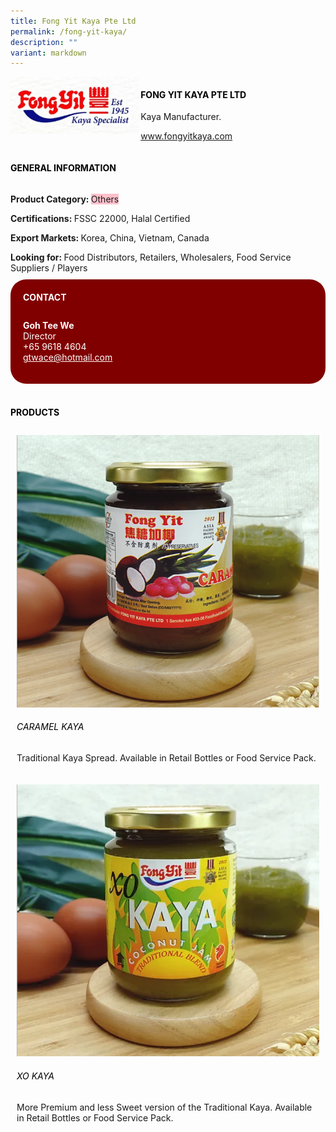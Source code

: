 ```yaml
---
title: Fong Yit Kaya Pte Ltd
permalink: /fong-yit-kaya/
description: ""
variant: markdown
---
```

<div class="flex-paragraph"> 
<p style="text-transform: uppercase">
</p> 
</div> 
<div style="display: flex; flex-wrap: wrap;" class="flex-container"> 
<div style="flex: 1 1 40%; display: block;" class="card sgds">
<img src="/images/fong_yit_kaya_logo.png">
</div> 
<div style="flex: 1 1 58%; display: block; margin-left: 3px" class="card-sgds"> 
<h4 style="text-transform: uppercase; color: black;">
<b>Fong Yit Kaya Pte Ltd
</b>
</h4> 
<p>Kaya Manufacturer.
</p> 
<p>
<a target="_blank" href="https://www.fongyitkaya.com">www.fongyitkaya.com
</a>
</p> 
</div> 
</div> 
<h4 style="text-transform: uppercase; color: black;">
<b>General Information
</b>
</h4> 
<div style="display: flex; flex-wrap: wrap;" class="flex-container"> 
<div style="flex: 1 1 65%; display: block; align-self: stretch" class="card sgds"> 
<div class="flex-paragraph"> 
<p>
<b>Product Category: 
</b>
<span style="background-color: pink; border-radius: 10 px;">Others
</span>
</p> 
<p>
<b>Certifications: 
</b>FSSC 22000, Halal Certified
</p> 
<p>
<b>Export Markets: 
</b>Korea, China, Vietnam, Canada
</p> 
<p style="margin-bottom: 10px;">
<b>Looking for: 
</b>Food Distributors, Retailers, Wholesalers, Food Service Suppliers / Players
</p> 
</div> 
</div> 
<div style="flex: 1 1 35%; padding: 10px; display: block; background-color: maroon; border-radius: 25px; align-self: center;" class="card sgds"> 
<h4 style="color: white; margin-top: 10px; margin-left: 10px;">CONTACT
</h4> 
<div class="flex-paragraph"> 
<p style="padding: 10px; color: white;"> 
<b>Goh Tee We
</b>
<br>Director
<br>+65 9618 4604
<br> 
<a style="color: white;" href="mailto:gtwace@hotmail.com">gtwace@hotmail.com
</a> 
</p> 
</div> 
</div> 
</div> 
<br> 
<h4 style="text-transform: uppercase; color: black;">
<b>products
</b>
</h4> 
<div style="display: flex; flex-wrap: wrap;"> 
<div style="flex: 1 1 47%; margin: 10px; display: block;" class="card sgds"> 
<div style="display: block;" class="flex-image">
<img src="/images/fong_yit_kaya_1.png">
</div> 
<div class="flex-paragraph"> 
<h6 style="text-transform: uppercase; color: black;">Caramel Kaya
</h6> 
<p>Traditional Kaya Spread. Available in Retail Bottles or Food Service Pack.
</p> 
</div> 
</div> 
<div style="flex: 1 1 47%; margin: 10px; display: block;" class="card sgds"> 
<div style="display: block;" class="flex-image">
<img src="/images/fong_yit_kaya_2.png">
</div> 
<div class="flex-paragraph"> 
<h6 style="text-transform: uppercase; color: black;">XO Kaya
</h6> 
<p>More Premium and less Sweet version of the Traditional Kaya. Available in Retail Bottles or Food Service Pack.
</p> 
</div> 
</div>
</div>